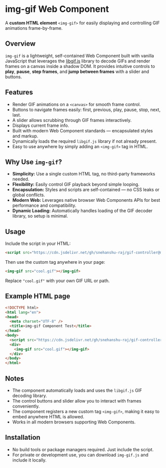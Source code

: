 # img-gif Web Component

A **custom HTML element** `<img-gif>` for easily displaying and controlling GIF animations frame-by-frame.

## Overview

`img-gif` is a lightweight, self-contained Web Component built with vanilla JavaScript that leverages the [libgif.js](https://github.com/buzzfeed/libgif-js) library to decode GIFs and render frames on a canvas inside a shadow DOM. It provides intuitive controls to **play**, **pause**, **step frames**, and **jump between frames** with a slider and buttons.

## Features

- Render GIF animations on a `<canvas>` for smooth frame control.
- Buttons to navigate frames easily: first, previous, play, pause, stop, next, last.
- A slider allows scrubbing through GIF frames interactively.
- Displays current frame info.
- Built with modern Web Component standards — encapsulated styles and markup.
- Dynamically loads the required `libgif.js` library if not already present.
- Easy to use anywhere by simply adding an `<img-gif>` tag in HTML.


## Why Use `img-gif`?

- **Simplicity:** Use a single custom HTML tag, no third-party frameworks needed.
- **Flexibility:** Easily control GIF playback beyond simple looping.
- **Encapsulation:** Styles and scripts are self-contained — no CSS leaks or global conflicts.
- **Modern Web:** Leverages native browser Web Components APIs for best performance and compatibility.
- **Dynamic Loading:** Automatically handles loading of the GIF decoder library, so setup is minimal.


## Usage

Include the script in your HTML:

```html
<script src="https://cdn.jsdelivr.net/gh/snehanshu-raj/gif-controller@main/img-gif.js"></script>
```

Then use the custom tag anywhere in your page:

```html
<img-gif src="cool.gif"></img-gif>
```

Replace `"cool.gif"` with your own GIF URL or path.

## Example HTML page

```html
<!DOCTYPE html>
<html lang="en">
<head>
  <meta charset="UTF-8" />
  <title>img-gif Component Test</title>
</head>
<body>
  <script src="https://cdn.jsdelivr.net/gh/snehanshu-raj/gif-controller@main/img-gif.js"></script>
  <div>
    <img-gif src="cool.gif"></img-gif>
  </div>
</body>
</html>
```


## Notes

- The component automatically loads and uses the `libgif.js` GIF decoding library.
- The control buttons and slider allow you to interact with frames conveniently.
- The component registers a new custom tag `<img-gif>`, making it easy to embed anywhere HTML is allowed.
- Works in all modern browsers supporting Web Components.


## Installation

- No build tools or package managers required. Just include the script.
- For private or development use, you can download `img-gif.js` and include it locally.

